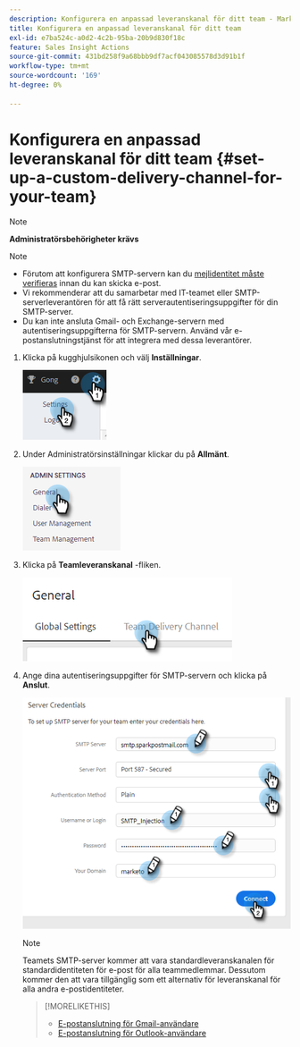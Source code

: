 ```yaml
---
description: Konfigurera en anpassad leveranskanal för ditt team - Marketo Docs - produktdokumentation
title: Konfigurera en anpassad leveranskanal för ditt team
exl-id: e7ba524c-a0d2-4c2b-95ba-20b9d830f18c
feature: Sales Insight Actions
source-git-commit: 431bd258f9a68bbb9df7acf043085578d3d91b1f
workflow-type: tm+mt
source-wordcount: '169'
ht-degree: 0%

---
```


# Konfigurera en anpassad leveranskanal för ditt team {#set-up-a-custom-delivery-channel-for-your-team}

>[!NOTE]
>
>**Administratörsbehörigheter krävs**

>[!NOTE]
>
>* Förutom att konfigurera SMTP-servern kan du [mejlidentitet måste verifieras](/help/marketo/product-docs/marketo-sales-insight/actions/getting-started/email-settings/verify-your-email.md) innan du kan skicka e-post.
>* Vi rekommenderar att du samarbetar med IT-teamet eller SMTP-serverleverantören för att få rätt serverautentiseringsuppgifter för din SMTP-server.
>* Du kan inte ansluta Gmail- och Exchange-servern med autentiseringsuppgifterna för SMTP-servern. Använd vår e-postanslutningstjänst för att integrera med dessa leverantörer.

1. Klicka på kugghjulsikonen och välj **Inställningar**.

   ![](assets/set-up-a-custom-delivery-channel-for-your-team-1.png)

1. Under Administratörsinställningar klickar du på **Allmänt**.

   ![](assets/set-up-a-custom-delivery-channel-for-your-team-2.png)

1. Klicka på **Teamleveranskanal** -fliken.

   ![](assets/set-up-a-custom-delivery-channel-for-your-team-3.png)

1. Ange dina autentiseringsuppgifter för SMTP-servern och klicka på **Anslut**.

   ![](assets/set-up-a-custom-delivery-channel-for-your-team-4.png)

   >[!NOTE]
   >
   >Teamets SMTP-server kommer att vara standardleveranskanalen för standardidentiteten för e-post för alla teammedlemmar. Dessutom kommer den att vara tillgänglig som ett alternativ för leveranskanal för alla andra e-postidentiteter.

   >[!MORELIKETHIS]
   >
   >* [E-postanslutning för Gmail-användare](/help/marketo/product-docs/marketo-sales-connect/email-plugins/gmail/email-connection-for-gmail-users.md)
   >* [E-postanslutning för Outlook-användare](/help/marketo/product-docs/marketo-sales-connect/email-plugins/msc-for-outlook/email-connection-for-outlook-users.md)
